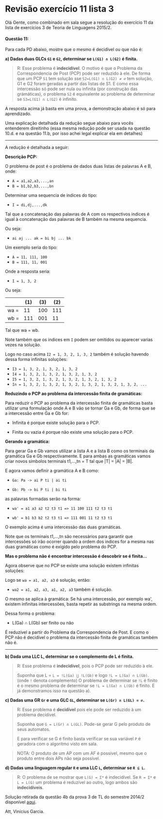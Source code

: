# Revisão exercício 11 lista 3

Olá Gente, como combinado em sala segue a resolução do exercício 11 da lista de exercícios 3 de Teoria de Linguagens 2015/2.

#### Questão 11:

Para cada PD abaixo, mostre que o mesmo é decidível ou que não é:

**a) Dadas duas GLCs `G1` e `G2`, determinar se `L(G1) ∩ L(G2)` é finita.**

> R: Esse problema é **indecidível**. O motivo é que o Problema da Correspondencia de Post (PCP) pode ser reduzido à ele.
> De forma que um PCP `S1` tem solução sse `S2=L(G1) ∩ L(G2) ≠ ∅` tem solução, G1 e G2 foram geradas a partir das listas de S1. 
> E como essa intercessão só pode ser nula ou infinita (por construção das grámáticas), o problema `S2` é equivalente ao problema
> de determinar se `S3=L(G1) ∩ L(G2)` é infinito.

A resposta acima já basta em uma prova,
a demonstração abaixo é só para aprendizado.

Uma explicação detalhada da redução segue abaixo para vocês entenderem direitinho
(essa mesma redução pode ser usada na questão 10.d. e na questão 11.b,
por isso achei legal explicar ela em detalhes)

---

A redução é detalhada a seguir:

**Descrição PCP:**

O problema de post é o problema de dados duas listas de palavras A e B, onde:

- `A = a1,a2,a3,...,an`
- `B = b1,b2,b3,...,bn`

Determinar uma sequencia de indices do tipo:

- `I = di,dj,...,dk`

Tal que a concatenação das palavras de A com os respectivos indices é igual à concatenação das palavras de B também na mesma sequencia.

Ou seja:

- `ai aj ... ak = bi bj ... bk`

Um exemplo seria do tipo:

- `A = 11, 111, 100`
- `B = 111, 11, 001`

Onde a resposta seria:

- `I = 1, 3, 2`

Ou seja:

|      | (1) | (3) | (2) |
|------|-----|-----|-----|
| wa = | 11  | 100 | 111 |
| wb = | 111 | 001 | 11  |

Tal que wa = wb.

Note também que os indices em `I` podem ser omitidos ou aparecer varias vezes na solução.

Logo no caso acima `I2 = 1, 3, 2, 1, 3, 2` também é solução havendo dessa forma infinitas soluções:

- `I3 = 1, 3, 2, 1, 3, 2, 1, 3, 2`
- `I4 = 1, 3, 2, 1, 3, 2, 1, 3, 2, 1, 3, 2`
- `I5 = 1, 3, 2, 1, 3, 2, 1, 3, 2, 1, 3, 2, 1, 3, 2`
- `In = 1, 3, 2, 1, 3, 2, 1, 3, 2, 1, 3, 2, 1, 3, 2, 1, 3, 2, ...`

**Reduzindo o PCP ao problema da intercessão finita de gramáticas:**

Para reduzir o PCP ao problema da intercessão finita de gramáticas
basta utilizar uma formulação onde A e B vão se tornar Ga e Gb,
de forma que se a intercessão entre Ga e Gb for:

- Infinita é porque existe solução para o PCP.

- Finita ou vazia é porque não existe uma solução para o PCP.

**Gerando a gramática:**

Para gerar Ga e Gb vamos utilizar a lista A e a lista B como os terminais da gramática Ga e Gb respectivamente.
E para ambas as gramáticas vamos criar novos simbolos terminais t1,...,tn = T tal que |T| = |A| = |B|.

E agora vamos definir a gramática A e B como:

- `Ga: Pa -> ai P ti | ai ti`

- `Gb: Pb -> bi P ti | bi ti`

as palavras formadas serão na forma:

- `wa' = a1 a3 a2 t2 t3 t1 => 11 100 111 t2 t3 t1`

- `wb' = b1 b3 b2 t2 t3 t1 => 111 001 11 t2 t3 t1`

O exemplo acima é uma intercessão das duas gramáticas.

Note que os terminais t1,...,tn são necessários para garantir que intercessões
só irão ocorrer quando a ordem dos indices for a mesma nas duas gramáticas
como é exigido pelo problema do PCP.

**Mas o problema não é encontrar intercessão é descobrir se é finita...**

Agora observe que no PCP se existe uma solução existem infinitas soluções:

Logo se `wa = a1, a2, a3` é solução, então:

- `wa2 = a1, a2, a3, a1, a2, a3` também é solução.

O mesmo se aplica à gramática: Se há uma intercessão, por exemplo wa',
existem infinitas intercessões, basta repetir as substrings na mesma ordem.

Dessa forma o problema:

- L(Ga) ∩ L(Gb) ser finito ou não

É reduzível a partir do Problema da Correspondencia de Post. E como o PCP
não é decidível o problema da intercessão finita de gramáticas também não é.

---

**b) Dada uma LLC L, determinar se o complemento de L é finita.**

> R: Esse problema é **indecidível**, pois o PCP pode ser reduzido à ele.
>
> Suponha que L = `L = !L(Ga) ⋃ !L(Gb)` e logo `!L = L(Ga) ∩ L(Gb)`. (onde `!` denota complemento)
> O problema de determinar se `!L` é finito é o mesmo problema de determinar se `!L = L(Ga) ∩ L(Gb)` é finito.
> E já demonstramos isso na questão a).

**c) Dadas uma GR `Gr` e uma GLC `GL`, determinar se `L(Gr) ∩ L(GL) = ∅`.**

> R: Esse problema é **decidível** pois ele pode ser reduzido à um problema decídivel.
>
> Suponha que `G = L(Gr) ∩ L(GL)`. Pode-se gerar G pelo produto de seus automatos.
>
> E para verificar se G é finito basta verificar se sua variável `P` é geradora
> com o algoritmo visto em sala.

> NOTA: O produto de um AP com um AF é possível,
> mesmo que o produto entre dois APs não seja possível.

**d) Dadas uma linguagem regular `R` e uma LLC `L`, determinar se `R ⊆ L`.**

> R: O problema de se mostrar que `L(G) = Σ*` é indecidível. 
> Se `R = Σ*` e `L = L(G)` um problema é reduzível ao outro, logo
> ambos são **indecidíveis**.

Solução retirada da questão 4b da prova 3 de TL
do semestre 2014/2 disponível [aqui][prova].

[prova]: http://homepages.dcc.ufmg.br/~nvieira/cursos/tl/a14s2/p3s.pdf

Att, Vinícius Garcia.



